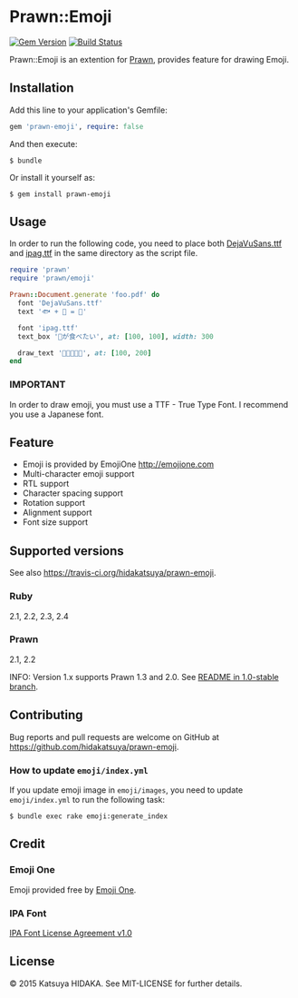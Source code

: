 # Prawn::Emoji

[![Gem Version](https://badge.fury.io/rb/prawn-emoji.svg)](https://badge.fury.io/rb/prawn-emoji)
[![Build Status](https://travis-ci.org/hidakatsuya/prawn-emoji.svg)](https://travis-ci.org/hidakatsuya/prawn-emoji)

Prawn::Emoji is an extention for [Prawn](https://github.com/prawnpdf/prawn), provides feature for drawing Emoji.

## Installation

Add this line to your application's Gemfile:

```ruby
gem 'prawn-emoji', require: false
```

And then execute:

    $ bundle

Or install it yourself as:

    $ gem install prawn-emoji

## Usage

In order to run the following code, you need to place both [DejaVuSans.ttf](http://sourceforge.net/projects/dejavu/) and [ipag.ttf](http://ipafont.ipa.go.jp/old/ipafont/download.html) in the same directory as the script file.

```ruby
require 'prawn'
require 'prawn/emoji'

Prawn::Document.generate 'foo.pdf' do
  font 'DejaVuSans.ttf'
  text '🐟 + 🔪 = 🍣'

  font 'ipag.ttf'
  text_box '🍣が食べたい', at: [100, 100], width: 300

  draw_text '🍣🍣🍣🍣🍣', at: [100, 200]
end
```


### IMPORTANT

In order to draw emoji, you must use a TTF - True Type Font. I recommend you use a Japanese font.

## Feature

  * Emoji is provided by EmojiOne http://emojione.com
  * Multi-character emoji support
  * RTL support
  * Character spacing support
  * Rotation support
  * Alignment support
  * Font size support

## Supported versions

See also https://travis-ci.org/hidakatsuya/prawn-emoji.

### Ruby

2.1, 2.2, 2.3, 2.4

### Prawn

2.1, 2.2

INFO: Version 1.x supports Prawn 1.3 and 2.0. See [README in 1.0-stable branch](https://github.com/hidakatsuya/prawn-emoji/blob/1.0-stable/README.md).

## Contributing

Bug reports and pull requests are welcome on GitHub at https://github.com/hidakatsuya/prawn-emoji.

### How to update `emoji/index.yml`

If you update emoji image in `emoji/images`, you need to update `emoji/index.yml` to run the following task:

```
$ bundle exec rake emoji:generate_index
```

## Credit

### Emoji One

Emoji provided free by [Emoji One](http://emojione.com/).

### IPA Font

[IPA Font License Agreement v1.0](http://ipafont.ipa.go.jp/ipa_font_license_v1.html)

## License

© 2015 Katsuya HIDAKA. See MIT-LICENSE for further details.
